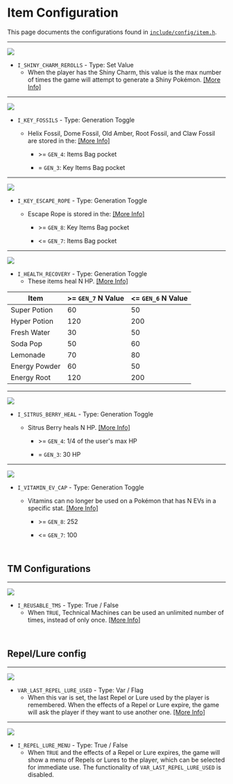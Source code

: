 # Item Configuration

This page documents the configurations found in [`include/config/item.h`](https://github.com/rh-hideout/pokeemerald-expansion/blob/upcoming/include/config/item.h).

---

![](https://archives.bulbagarden.net/media/upload/f/f9/Fire_Blast_III.png)

- `I_SHINY_CHARM_REROLLS` - Type: Set Value
    - When the player has the Shiny Charm, this value is the max number of times the game will attempt to generate a Shiny Pokémon. [[More Info]](https://bulbapedia.bulbagarden.net/wiki/Shiny_Charm#In_the_core_series_games)

---

![](https://archives.bulbagarden.net/media/upload/f/f9/Fire_Blast_III.png)

- `I_KEY_FOSSILS` - Type: Generation Toggle

    - Helix Fossil, Dome Fossil, Old Amber, Root Fossil, and Claw Fossil are stored in the: [[More Info]](https://bulbapedia.bulbagarden.net/wiki/Fossil#In_the_games)

        - \>= `GEN_4`: Items Bag pocket

        - = `GEN_3`: Key Items Bag pocket

---

![](https://archives.bulbagarden.net/media/upload/f/f9/Fire_Blast_III.png)

- `I_KEY_ESCAPE_ROPE` - Type: Generation Toggle

    - Escape Rope is stored in the: [[More Info]](https://bulbapedia.bulbagarden.net/wiki/Escape_Rope#Generation_VIII)

        - \>= `GEN_8`: Key Items Bag pocket

        - <= `GEN_7`: Items Bag pocket

---

![](https://archives.bulbagarden.net/media/upload/f/f9/Fire_Blast_III.png)

- `I_HEALTH_RECOVERY` - Type: Generation Toggle
    - These items heal N HP. [[More Info]](https://bulbapedia.bulbagarden.net/wiki/Energy_Powder#Generation_VII_onward)

| Item          | >= `GEN_7` N Value | <= `GEN_6` N Value |
| ------------- | ------------------ | ------------------ |
| Super Potion  | 60                 | 50                 |
| Hyper Potion  | 120                | 200                |
| Fresh Water   | 30                 | 50                 |
| Soda Pop      | 50                 | 60                 |
| Lemonade      | 70                 | 80                 |
| Energy Powder | 60                 | 50                 |
| Energy Root   | 120                | 200                |

---

![](https://archives.bulbagarden.net/media/upload/f/f9/Fire_Blast_III.png)

- `I_SITRUS_BERRY_HEAL` - Type: Generation Toggle

    - Sitrus Berry heals N HP. [[More Info]](https://bulbapedia.bulbagarden.net/wiki/Sitrus_Berry#Generation_IV_onward)

        - \>= `GEN_4`: 1/4 of the user's max HP

        - = `GEN_3`: 30 HP

---

![](https://archives.bulbagarden.net/media/upload/f/f9/Fire_Blast_III.png)

- `I_VITAMIN_EV_CAP` - Type: Generation Toggle

    - Vitamins can no longer be used on a Pokémon that has N EVs in a specific stat. [[More Info]](https://bulbapedia.bulbagarden.net/wiki/Vitamin#Effect)

        - \>= `GEN_8`: 252

        - <= `GEN_7`: 100
```


```
## TM Configurations

---

![](https://archives.bulbagarden.net/media/upload/f/f9/Fire_Blast_III.png)

- `I_REUSABLE_TMS` - Type: True / False
    - When `TRUE`, Technical Machines can be used an unlimited number of times, instead of only once. [[More Info]](https://bulbapedia.bulbagarden.net/wiki/TM#Generation_V)
```


```
## Repel/Lure config

---

![](https://archives.bulbagarden.net/media/upload/f/f9/Fire_Blast_III.png)

- `VAR_LAST_REPEL_LURE_USED` - Type: Var / Flag
    - When this var is set, the last Repel or Lure used by the player is remembered. When the effects of a Repel or Lure expire, the game will ask the player if they want to use another one. [[More Info]](https://bulbapedia.bulbagarden.net/wiki/Repel#Effect)

---

![](https://archives.bulbagarden.net/media/upload/f/f9/Fire_Blast_III.png)

- `I_REPEL_LURE_MENU` - Type: True / False    
    - When `TRUE` and the effects of a Repel or Lure expires, the game will show a menu of Repels or Lures to the player, which can be selected for immediate use. The functionality of `VAR_LAST_REPEL_LURE_USED` is disabled.